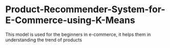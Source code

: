 # Product-Recommender-System-for-E-Commerce-using-K-Means
This model is used for the beginners in e-commerce, it helps them in understanding the trend of products
